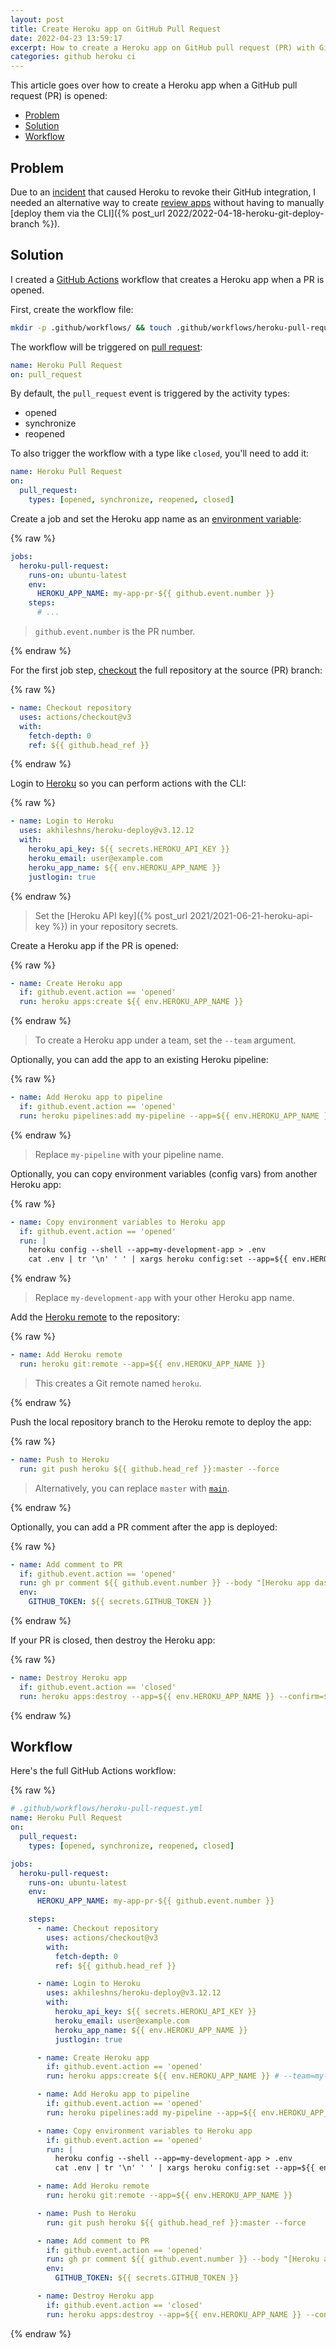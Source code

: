 ```yaml
---
layout: post
title: Create Heroku app on GitHub Pull Request
date: 2022-04-23 13:59:17
excerpt: How to create a Heroku app on GitHub pull request (PR) with GitHub Actions.
categories: github heroku ci
---
```


This article goes over how to create a Heroku app when a GitHub pull request (PR) is opened:

- [Problem](#problem)
- [Solution](#solution)
- [Workflow](#workflow)

## Problem

Due to an [incident](https://status.heroku.com/incidents/2413) that caused Heroku to revoke their GitHub integration, I needed an alternative way to create [review apps](https://devcenter.heroku.com/articles/github-integration-review-apps) without having to manually [deploy them via the CLI]({% post_url 2022/2022-04-18-heroku-git-deploy-branch %}).

## Solution

I created a [GitHub Actions](https://github.com/features/actions) workflow that creates a Heroku app when a PR is opened.

First, create the workflow file:

```sh
mkdir -p .github/workflows/ && touch .github/workflows/heroku-pull-request.yml
```

The workflow will be triggered on [pull request](https://docs.github.com/en/actions/using-workflows/events-that-trigger-workflows#pull_request):

```yml
name: Heroku Pull Request
on: pull_request
```

By default, the `pull_request` event is triggered by the activity types:

- opened
- synchronize
- reopened

To also trigger the workflow with a type like `closed`, you'll need to add it:

```yml
name: Heroku Pull Request
on:
  pull_request:
    types: [opened, synchronize, reopened, closed]
```

Create a job and set the Heroku app name as an [environment variable](https://docs.github.com/en/actions/learn-github-actions/environment-variables):

{% raw %}

```yml
jobs:
  heroku-pull-request:
    runs-on: ubuntu-latest
    env:
      HEROKU_APP_NAME: my-app-pr-${{ github.event.number }}
    steps:
      # ...
```

> `github.event.number` is the PR number.

{% endraw %}

For the first job step, [checkout](https://github.com/actions/checkout) the full repository at the source (PR) branch:

{% raw %}

```yml
- name: Checkout repository
  uses: actions/checkout@v3
  with:
    fetch-depth: 0
    ref: ${{ github.head_ref }}
```

{% endraw %}

Login to [Heroku](https://github.com/marketplace/actions/deploy-to-heroku) so you can perform actions with the CLI:

{% raw %}

```yml
- name: Login to Heroku
  uses: akhileshns/heroku-deploy@v3.12.12
  with:
    heroku_api_key: ${{ secrets.HEROKU_API_KEY }}
    heroku_email: user@example.com
    heroku_app_name: ${{ env.HEROKU_APP_NAME }}
    justlogin: true
```

{% endraw %}

> Set the [Heroku API key]({% post_url 2021/2021-06-21-heroku-api-key %}) in your repository secrets.

Create a Heroku app if the PR is opened:

{% raw %}

```yml
- name: Create Heroku app
  if: github.event.action == 'opened'
  run: heroku apps:create ${{ env.HEROKU_APP_NAME }}
```

{% endraw %}

> To create a Heroku app under a team, set the `--team` argument.

Optionally, you can add the app to an existing Heroku pipeline:

{% raw %}

```yml
- name: Add Heroku app to pipeline
  if: github.event.action == 'opened'
  run: heroku pipelines:add my-pipeline --app=${{ env.HEROKU_APP_NAME }} --stage=development
```

{% endraw %}

> Replace `my-pipeline` with your pipeline name.

Optionally, you can copy environment variables (config vars) from another Heroku app:

{% raw %}

```yml
- name: Copy environment variables to Heroku app
  if: github.event.action == 'opened'
  run: |
    heroku config --shell --app=my-development-app > .env
    cat .env | tr '\n' ' ' | xargs heroku config:set --app=${{ env.HEROKU_APP_NAME }}
```

{% endraw %}

> Replace `my-development-app` with your other Heroku app name.

Add the [Heroku remote](https://devcenter.heroku.com/articles/git#for-an-existing-app) to the repository:

{% raw %}

```yml
- name: Add Heroku remote
  run: heroku git:remote --app=${{ env.HEROKU_APP_NAME }}
```

> This creates a Git remote named `heroku`.

{% endraw %}

Push the local repository branch to the Heroku remote to deploy the app:

{% raw %}

```yml
- name: Push to Heroku
  run: git push heroku ${{ github.head_ref }}:master --force
```

> Alternatively, you can replace `master` with [`main`](https://devcenter.heroku.com/changelog-items/1829).

{% endraw %}

Optionally, you can add a PR comment after the app is deployed:

{% raw %}

```yml
- name: Add comment to PR
  if: github.event.action == 'opened'
  run: gh pr comment ${{ github.event.number }} --body "[Heroku app dashboard](https://dashboard.heroku.com/apps/${{ env.HEROKU_APP_NAME }})\n\nhttps://${{ env.HEROKU_APP_NAME }}.herokuapp.com"
  env:
    GITHUB_TOKEN: ${{ secrets.GITHUB_TOKEN }}
```

{% endraw %}

If your PR is closed, then destroy the Heroku app:

{% raw %}

```yml
- name: Destroy Heroku app
  if: github.event.action == 'closed'
  run: heroku apps:destroy --app=${{ env.HEROKU_APP_NAME }} --confirm=${{ env.HEROKU_APP_NAME }}
```

{% endraw %}

## Workflow

Here's the full GitHub Actions workflow:

{% raw %}

```yml
# .github/workflows/heroku-pull-request.yml
name: Heroku Pull Request
on:
  pull_request:
    types: [opened, synchronize, reopened, closed]

jobs:
  heroku-pull-request:
    runs-on: ubuntu-latest
    env:
      HEROKU_APP_NAME: my-app-pr-${{ github.event.number }}

    steps:
      - name: Checkout repository
        uses: actions/checkout@v3
        with:
          fetch-depth: 0
          ref: ${{ github.head_ref }}

      - name: Login to Heroku
        uses: akhileshns/heroku-deploy@v3.12.12
        with:
          heroku_api_key: ${{ secrets.HEROKU_API_KEY }}
          heroku_email: user@example.com
          heroku_app_name: ${{ env.HEROKU_APP_NAME }}
          justlogin: true

      - name: Create Heroku app
        if: github.event.action == 'opened'
        run: heroku apps:create ${{ env.HEROKU_APP_NAME }} # --team=my-team

      - name: Add Heroku app to pipeline
        if: github.event.action == 'opened'
        run: heroku pipelines:add my-pipeline --app=${{ env.HEROKU_APP_NAME }} --stage=development

      - name: Copy environment variables to Heroku app
        if: github.event.action == 'opened'
        run: |
          heroku config --shell --app=my-development-app > .env
          cat .env | tr '\n' ' ' | xargs heroku config:set --app=${{ env.HEROKU_APP_NAME }}

      - name: Add Heroku remote
        run: heroku git:remote --app=${{ env.HEROKU_APP_NAME }}

      - name: Push to Heroku
        run: git push heroku ${{ github.head_ref }}:master --force

      - name: Add comment to PR
        if: github.event.action == 'opened'
        run: gh pr comment ${{ github.event.number }} --body "[Heroku app dashboard](https://dashboard.heroku.com/apps/${{ env.HEROKU_APP_NAME }})\n\nhttps://${{ env.HEROKU_APP_NAME }}.herokuapp.com"
        env:
          GITHUB_TOKEN: ${{ secrets.GITHUB_TOKEN }}

      - name: Destroy Heroku app
        if: github.event.action == 'closed'
        run: heroku apps:destroy --app=${{ env.HEROKU_APP_NAME }} --confirm=${{ env.HEROKU_APP_NAME }}
```

{% endraw %}
